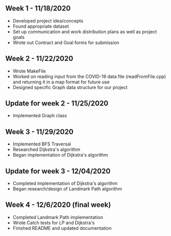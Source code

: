 ## Week 1 - 11/18/2020
   - Developed project idea/concepts
   - Found appropriate dataset
   - Set up communication and work distribution plans as well as project goals
   - Wrote out Contract and Goal forms for submission

## Week 2 - 11/22/2020
   - Wrote MakeFile
   - Worked on reading input from the COVID-19 data file (readFromFile.cpp) and returning it in a map format for future use
   - Designed specific Graph data structure for our project 

## Update for week 2 - 11/25/2020
   - Implemented Graph class

## Week 3 - 11/29/2020
   - Implemented BFS Traversal
   - Researched Dijkstra's algorithm
   - Began implementation of Dijkstra's algorithm

## Update for week 3 - 12/04/2020
   - Completed implementation of Dijkstra's algorithm
   - Began research/design of Landmark Path algorithm

## Week 4 - 12/6/2020 (final week)
   - Completed Landmark Path implementation
   - Wrote Catch tests for LP and Dijkstra's
   - Finished README and updated documentation